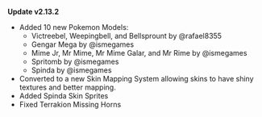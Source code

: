 **Update v2.13.2**

- Added 10 new Pokemon Models:
  - Victreebel, Weepingbell, and Bellsprount by @rafael8355 
  - Gengar Mega by @ismegames 
  - Mime Jr, Mr Mime, Mr Mime Galar, and Mr Rime by @ismegames 
  - Spritomb by @ismegames 
  - Spinda by @ismegames 
- Converted to a new Skin Mapping System allowing skins to have shiny textures and better mapping.
- Added Spinda Skin Sprites
- Fixed Terrakion Missing Horns